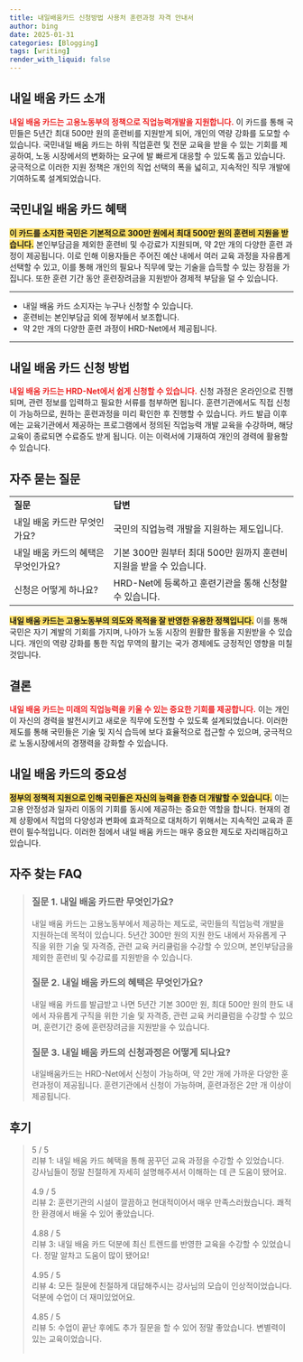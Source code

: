 ```yaml
---
title: 내일배움카드 신청방법 사용처 훈련과정 자격 안내서
author: bing
date: 2025-01-31
categories: [Blogging]
tags: [writing]
render_with_liquid: false
---
```



<h2 id='내일배움카드소개'>내일 배움 카드 소개</h2>

<p><b><span style="color: #ee2323;">내일 배움 카드는 고용노동부의 정책으로 직업능력개발을 지원합니다.</span></b> 이 카드를 통해 국민들은 5년간 최대 500만 원의 훈련비를 지원받게 되어, 개인의 역량 강화를 도모할 수 있습니다. 국민내일 배움 카드는 하위 직업훈련 및 전문 교육을 받을 수 있는 기회를 제공하여, 노동 시장에서의 변화하는 요구에 발 빠르게 대응할 수 있도록 돕고 있습니다. 궁극적으로 이러한 지원 정책은 개인의 직업 선택의 폭을 넓히고, 지속적인 직무 개발에 기여하도록 설계되었습니다.</p>

<h2 id='혜택'>국민내일 배움 카드 혜택</h2>

<p><b><span style="background-color: #ffe066;">이 카드를 소지한 국민은 기본적으로 300만 원에서 최대 500만 원의 훈련비 지원을 받습니다.</span></b> 본인부담금을 제외한 훈련비 및 수강료가 지원되며, 약 2만 개의 다양한 훈련 과정이 제공됩니다. 이로 인해 이용자들은 주어진 예산 내에서 여러 교육 과정을 자유롭게 선택할 수 있고, 이를 통해 개인의 필요나 직무에 맞는 기술을 습득할 수 있는 장점을 가집니다. 또한 훈련 기간 동안 훈련장려금을 지원받아 경제적 부담을 덜 수 있습니다.</p>

<hr />

<ul>
    <li>내일 배움 카드 소지자는 누구나 신청할 수 있습니다.</li>
    <li>훈련비는 본인부담금 외에 정부에서 보조합니다.</li>
    <li>약 2만 개의 다양한 훈련 과정이 HRD-Net에서 제공됩니다.</li>
</ul>

<hr />

<h2 id='신청방법'>내일 배움 카드 신청 방법</h2>

<p><b><span style="color: #ee2323;">내일 배움 카드는 HRD-Net에서 쉽게 신청할 수 있습니다.</span></b> 신청 과정은 온라인으로 진행되며, 관련 정보를 입력하고 필요한 서류를 첨부하면 됩니다. 훈련기관에서도 직접 신청이 가능하므로, 원하는 훈련과정을 미리 확인한 후 진행할 수 있습니다. 카드 발급 이후에는 교육기관에서 제공하는 프로그램에서 정의된 직업능력 개발 교육을 수강하며, 해당 교육이 종료되면 수료증도 받게 됩니다. 이는 이력서에 기재하여 개인의 경력에 활용할 수 있습니다.</p>

<h2 id='자주묻는질문'>자주 묻는 질문</h2>

<table>
    <tr>
        <td><b>질문</b></td>
        <td><b>답변</b></td>
    </tr>
    <tr>
        <td>내일 배움 카드란 무엇인가요?</td>
        <td>국민의 직업능력 개발을 지원하는 제도입니다.</td>
    </tr>
    <tr>
        <td>내일 배움 카드의 혜택은 무엇인가요?</td>
        <td>기본 300만 원부터 최대 500만 원까지 훈련비 지원을 받을 수 있습니다.</td>
    </tr>
    <tr>
        <td>신청은 어떻게 하나요?</td>
        <td>HRD-Net에 등록하고 훈련기관을 통해 신청할 수 있습니다.</td>
    </tr>
</table>

<p><b><span style="background-color: #ffe066;">내일 배움 카드는 고용노동부의 의도와 목적을 잘 반영한 유용한 정책입니다.</span></b> 이를 통해 국민은 자기 계발의 기회를 가지며, 나아가 노동 시장의 원활한 활동을 지원받을 수 있습니다. 개인의 역량 강화를 통한 직업 무역의 활기는 국가 경제에도 긍정적인 영향을 미칠 것입니다.</p>

<h2 id='결론'>결론</h2>

<p><b><span style="color: #ee2323;">내일 배움 카드는 미래의 직업능력을 키울 수 있는 중요한 기회를 제공합니다.</span></b> 이는 개인이 자신의 경력을 발전시키고 새로운 직무에 도전할 수 있도록 설계되었습니다. 이러한 제도를 통해 국민들은 기술 및 지식 습득에 보다 효율적으로 접근할 수 있으며, 궁극적으로 노동시장에서의 경쟁력을 강화할 수 있습니다.</p>

<h2 id='중요성'>내일 배움 카드의 중요성</h2>

<p><b><span style="background-color: #ffe066;">정부의 정책적 지원으로 인해 국민들은 자신의 능력을 한층 더 개발할 수 있습니다.</span></b> 이는 고용 안정성과 일자리 이동의 기회를 동시에 제공하는 중요한 역할을 합니다. 현재의 경제 상황에서 직업의 다양성과 변화에 효과적으로 대처하기 위해서는 지속적인 교육과 훈련이 필수적입니다. 이러한 점에서 내일 배움 카드는 매우 중요한 제도로 자리매김하고 있습니다.</p>


<h2 id='자주_찾는_FAQ'>자주 찾는 FAQ</h2>
<div itemscope="" itemtype="https://schema.org/FAQPage"> 
<blockquote> 
<div itemscope="" itemprop="mainEntity" itemtype="https://schema.org/Question"> 
<h3 itemprop="name">질문 1. 내일 배움 카드란 무엇인가요?</h3> 
<div itemscope="" itemprop="acceptedAnswer" itemtype="https://schema.org/Answer"> 
<span itemprop="text"> 
<p>내일 배움 카드는 고용노동부에서 제공하는 제도로, 국민들의 직업능력 개발을 지원하는데 목적이 있습니다. 5년간 300만 원의 지원 한도 내에서 자유롭게 구직을 위한 기술 및 자격증, 관련 교육 커리큘럼을 수강할 수 있으며, 본인부담금을 제외한 훈련비 및 수강료를 지원받을 수 있습니다.</p> 
</span> 
</div> 
</div> 

<div itemscope="" itemprop="mainEntity" itemtype="https://schema.org/Question"> 
<h3 itemprop="name">질문 2. 내일 배움 카드의 혜택은 무엇인가요?</h3> 
<div itemscope="" itemprop="acceptedAnswer" itemtype="https://schema.org/Answer"> 
<span itemprop="text"> 
<p>내일 배움 카드를 발급받고 나면 5년간 기본 300만 원, 최대 500만 원의 한도 내에서 자유롭게 구직을 위한 기술 및 자격증, 관련 교육 커리큘럼을 수강할 수 있으며, 훈련기간 중에 훈련장려금을 지원받을 수 있습니다.</p> 
</span> 
</div> 
</div> 

<div itemscope="" itemprop="mainEntity" itemtype="https://schema.org/Question"> 
<h3 itemprop="name">질문 3. 내일 배움 카드의 신청과정은 어떻게 되나요?</h3> 
<div itemscope="" itemprop="acceptedAnswer" itemtype="https://schema.org/Answer"> 
<span itemprop="text"> 
<p>내일배움카드는 HRD-Net에서 신청이 가능하며, 약 2만 개에 가까운 다양한 훈련과정이 제공됩니다. 훈련기관에서 신청이 가능하며, 훈련과정은 2만 개 이상이 제공됩니다.</p> 
</span> 
</div> 
</div> 
</blockquote> 
</div>
<h2 id='후기'>후기</h2>
<div itemscope itemtype="https://schema.org/Product">
  <blockquote>
  <div itemprop="review" itemscope itemtype="https://schema.org/Review">
      <div itemprop="reviewRating" itemscope itemtype="https://schema.org/Rating"> <span itemprop="ratingValue">5</span> / <span itemprop="bestRating">5</span> </div>
      <span itemprop="reviewBody">리뷰 1: 내일 배움 카드 혜택을 통해 꿈꾸던 교육 과정을 수강할 수 있었습니다. 강사님들이 정말 친절하게 자세히 설명해주셔서 이해하는 데 큰 도움이 됐어요.</span>
  </div>
  <br>
  <div itemprop="review" itemscope itemtype="https://schema.org/Review">
      <div itemprop="reviewRating" itemscope itemtype="https://schema.org/Rating"> <span itemprop="ratingValue">4.9</span> / <span itemprop="bestRating">5</span> </div>
      <span itemprop="reviewBody">리뷰 2: 훈련기관의 시설이 깔끔하고 현대적이어서 매우 만족스러웠습니다. 쾌적한 환경에서 배울 수 있어 좋았습니다.</span>
  </div>
  <br>
  <div itemprop="review" itemscope itemtype="https://schema.org/Review">
      <div itemprop="reviewRating" itemscope itemtype="https://schema.org/Rating"> <span itemprop="ratingValue">4.88</span> / <span itemprop="bestRating">5</span> </div>
      <span itemprop="reviewBody">리뷰 3: 내일 배움 카드 덕분에 최신 트렌드를 반영한 교육을 수강할 수 있었습니다. 정말 알차고 도움이 많이 됐어요!</span>
  </div>
  <br>
  <div itemprop="review" itemscope itemtype="https://schema.org/Review">
      <div itemprop="reviewRating" itemscope itemtype="https://schema.org/Rating"> <span itemprop="ratingValue">4.95</span> / <span itemprop="bestRating">5</span> </div>
      <span itemprop="reviewBody">리뷰 4: 모든 질문에 친절하게 대답해주시는 강사님의 모습이 인상적이었습니다. 덕분에 수업이 더 재미있었어요.</span>
  </div>
  <br>
  <div itemprop="review" itemscope itemtype="https://schema.org/Review">
      <div itemprop="reviewRating" itemscope itemtype="https://schema.org/Rating"> <span itemprop="ratingValue">4.85</span> / <span itemprop="bestRating">5</span> </div>
      <span itemprop="reviewBody">리뷰 5: 수업이 끝난 후에도 추가 질문을 할 수 있어 정말 좋았습니다. 변별력이 있는 교육이었습니다.</span>
  </div>
  <br>
  </blockquote>
</div>
